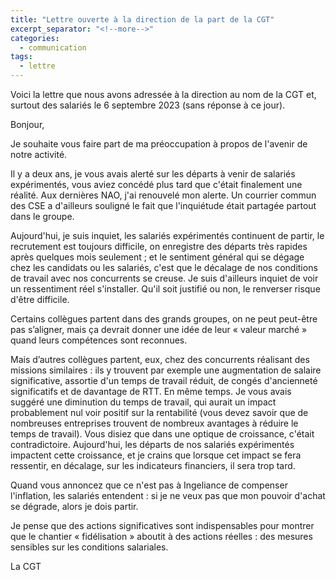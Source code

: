 ```yaml
---
title: "Lettre ouverte à la direction de la part de la CGT"
excerpt_separator: "<!--more-->"
categories:
  - communication
tags:
  - lettre
---
```


Voici la lettre que nous avons adressée à la direction au nom de la CGT et, surtout des salariés le 6 septembre 2023 (sans réponse à ce jour).

Bonjour,
 
Je souhaite vous faire part de ma préoccupation à propos de l'avenir de notre activité.
 
Il y a deux ans, je vous avais alerté sur les départs à venir de salariés expérimentés, vous aviez concédé plus tard que c'était finalement une réalité.
Aux dernières NAO, j'ai renouvelé mon alerte. Un courrier commun des CSE a d'ailleurs souligné le fait que l'inquiétude était partagée partout dans le groupe.
 
Aujourd'hui, je suis inquiet, les salariés expérimentés continuent de partir, le recrutement est toujours difficile, on enregistre des départs très rapides après quelques mois seulement ; et le sentiment général qui se dégage chez les candidats ou les salariés, c'est que le décalage de nos conditions de travail avec nos concurrents se creuse. Je suis d'ailleurs inquiet de voir un ressentiment réel s'installer. Qu'il soit justifié ou non, le renverser risque d'être difficile.
 
Certains collègues partent dans des grands groupes, on ne peut peut-être pas s’aligner, mais ça devrait donner une idée de leur «&nbsp;valeur marché&nbsp;» quand leurs compétences sont reconnues.
 
Mais d’autres collègues partent, eux, chez des concurrents réalisant des missions similaires : ils y trouvent par exemple une augmentation de salaire significative, assortie d'un temps de travail réduit, de congés d'ancienneté significatifs et de davantage de RTT. En même temps. Je vous avais suggéré une diminution du temps de travail, qui aurait un impact probablement nul voir positif sur la rentabilité (vous devez savoir que de nombreuses entreprises trouvent de nombreux avantages à réduire le temps de travail). Vous disiez que dans une optique de croissance, c'était contradictoire. Aujourd'hui, les départs de nos salariés expérimentés impactent cette croissance, et je crains que lorsque cet impact se fera ressentir, en décalage, sur les indicateurs financiers, il sera trop tard.
 
Quand vous annoncez que ce n'est pas à Ingeliance de compenser l'inflation, les salariés entendent : si je ne veux pas que mon pouvoir d'achat se dégrade, alors je dois partir.
 
Je pense que des actions significatives sont indispensables pour montrer que le chantier «&nbsp;fidélisation&nbsp;» aboutit à des actions réelles&nbsp;: des mesures sensibles sur les conditions salariales.

La CGT